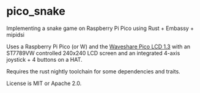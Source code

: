 # pico_snake

Implementing a snake game on Raspberry Pi Pico using Rust + Embassy + mipidsi

Uses a Raspberry Pi Pico (or W) and the [Waveshare Pico LCD 1.3](https://www.waveshare.com/wiki/Pico-LCD-1.3)
with an ST7789VW controlled 240x240 LCD screen and an integrated 4-axis
joystick + 4 buttons on a HAT.

Requires the rust nightly toolchain for some dependencies and traits.

License is MIT or Apache 2.0.
